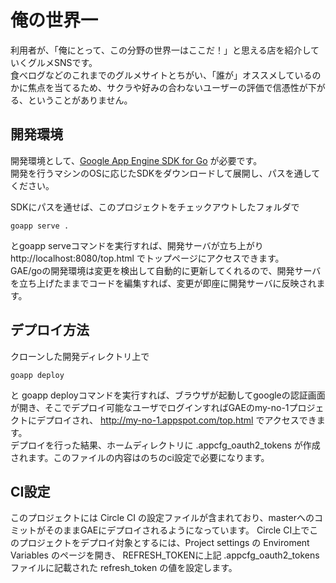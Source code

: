 # 俺の世界一

利用者が、「俺にとって、この分野の世界一はここだ！」と思える店を紹介していくグルメSNSです。  
食べログなどのこれまでのグルメサイトとちがい、「誰が」オススメしているのかに焦点を当てるため、サクラや好みの合わないユーザーの評価で信憑性が下がる、ということがありません。

## 開発環境

開発環境として、[Google App Engine SDK for Go](https://cloud.google.com/appengine/downloads#Google_App_Engine_SDK_for_Go) が必要です。  
開発を行うマシンのOSに応じたSDKをダウンロードして展開し、パスを通してください。

SDKにパスを通せば、このプロジェクトをチェックアウトしたフォルダで

    goapp serve .

とgoapp serveコマンドを実行すれば、開発サーバが立ち上がり http://localhost:8080/top.html でトップページにアクセスできます。  
GAE/goの開発環境は変更を検出して自動的に更新してくれるので、開発サーバを立ち上げたままでコードを編集すれば、変更が即座に開発サーバに反映されます。

## デプロイ方法

クローンした開発ディレクトリ上で

    goapp deploy

と goapp deployコマンドを実行すれば、ブラウザが起動してgoogleの認証画面が開き、そこでデプロイ可能なユーザでログインすればGAEのmy-no-1プロジェクトにデプロイされ、 http://my-no-1.appspot.com/top.html でアクセスできます。  
デプロイを行った結果、ホームディレクトリに .appcfg_oauth2_tokens が作成されます。このファイルの内容はのちのci設定で必要になります。

## CI設定

このプロジェクトには Circle CI の設定ファイルが含まれており、masterへのコミットがそのままGAEにデプロイされるようになっています。
Circle CI上でこのプロジェクトをデプロイ対象とするには、Project settings の Enviroment Variables のページを開き、
REFRESH_TOKENに上記 .appcfg_oauth2_tokens ファイルに記載された refresh_token の値を設定します。


